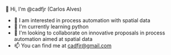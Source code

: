 👋 Hi, I'm @cadfjr (Carlos Alves)
- 👀 I am interested in process automation with spatial data
- 🌱 I'm currently learning python
- 💞️ I'm looking to collaborate on innovative proposals in process automation aimed at spatial data
- 📫 You can find me at cadfjr@gmail.com

<!---
cadfjr/cadfjr is a ✨ special ✨ repository because its `README.md` (this file) appears on your GitHub profile.
You can click the Preview link to take a look at your changes.
--->
